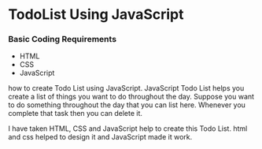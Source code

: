 <h1>TodoList Using JavaScript </h1>
<h3>Basic Coding Requirements </h3>
<ul>
<li>HTML</li>
<li>CSS</li>
<li>JavaScript </li>
</ul>
<p>
how to create Todo List using JavaScript. JavaScript Todo List helps you create a list of things you want to do throughout the day. Suppose you want to do something throughout the day that you can list here. Whenever you complete that task then you can delete it.
</p>
I have taken HTML, CSS and JavaScript help to create this Todo List. html and css helped to design it and JavaScript made it work.